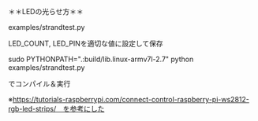 ＊＊LEDの光らせ方＊＊


examples/strandtest.py

LED_COUNT, LED_PINを適切な値に設定して保存

sudo PYTHONPATH=".:build/lib.linux-armv7l-2.7" python examples/strandtest.py

でコンパイル＆実行

※https://tutorials-raspberrypi.com/connect-control-raspberry-pi-ws2812-rgb-led-strips/　を参考にした
